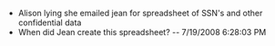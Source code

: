 - Alison lying she emailed jean for spreadsheet of SSN's and other confidential data
- When did Jean create this spreadsheet? 
  -- 7/19/2008 6:28:03 PM 
  
